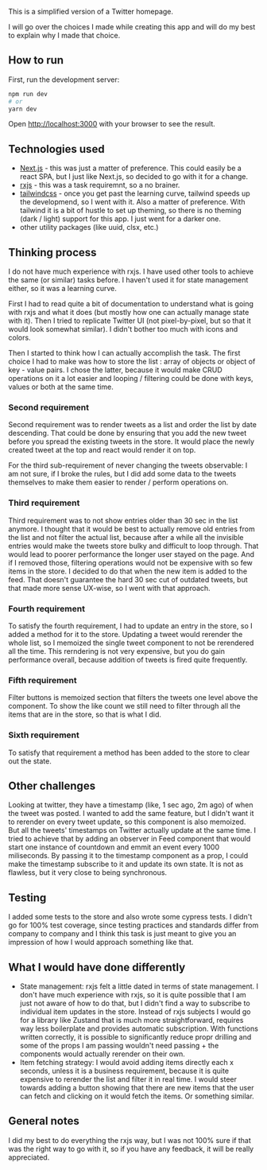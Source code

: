 This is a simplified version of a Twitter homepage.

I will go over the choices I made while creating this app and will do my best to explain why I made that choice.

## How to run

First, run the development server:

```bash
npm run dev
# or
yarn dev
```

Open [http://localhost:3000](http://localhost:3000) with your browser to see the result.

## Technologies used

- [Next.js](https://nextjs.org) - this was just a matter of preference. This could easily be a react SPA, but I just like Next.js, so decided to go with it for a change.
- [rxjs](https://rxjs.dev/) - this was a task requiremnt, so a no brainer.
- [tailwindcss](https://tailwindcss.com) - once you get past the learning curve, tailwind speeds up the developmend, so I went with it. Also a matter of preference. With tailwind it is a bit of hustle to set up theming, so there is no theming (dark / light) support for this app. I just went for a darker one.
- other utility packages (like uuid, clsx, etc.)

## Thinking process

I do not have much experience with rxjs. I have used other tools to achieve the same (or similar) tasks before. I haven't used it for state management either, so it was a learning curve.

First I had to read quite a bit of documentation to understand what is going with rxjs and what it does (but mostly how one can actually manage state with it). Then I tried to replicate Twitter UI (not pixel-by-pixel, but so that it would look somewhat similar). I didn't bother too much with icons and colors.

Then I started to think how I can actually accomplish the task. The first choice I had to make was how to store the list : array of objects or object of key - value pairs. I chose the latter, because it would make CRUD operations on it a lot easier and looping / filtering could be done with keys, values or both at the same time.

### Second requirement

Second requirement was to render tweets as a list and order the list by date descending. That could be done by ensuring that you add the new tweet before you spread the existing tweets in the store. It would place the newly created tweet at the top and react would render it on top.

For the third sub-requirement of never changing the tweets observable: I am not sure, if I broke the rules, but I did add some data to the tweets themselves to make them easier to render / perform operations on.

### Third requirement

Third requirement was to not show entries older than 30 sec in the list anymore. I thought that it would be best to actually remove old entries from the list and not filter the actual list, because after a while all the invisible entries would make the tweets store bulky and difficult to loop through. That would lead to poorer performance the longer user stayed on the page. And if I removed those, filtering operations would not be expensive with so few items in the store. I decided to do that when the new item is added to the feed. That doesn't guarantee the hard 30 sec cut of outdated tweets, but that made more sense UX-wise, so I went with that approach.

### Fourth requirement

To satisfy the fourth requirement, I had to update an entry in the store, so I added a method for it to the store. Updating a tweet would rerender the whole list, so I memoized the single tweet component to not be rerendered all the time. This rerndering is not very expensive, but you do gain performance overall, because addition of tweets is fired quite frequently.

### Fifth requirement

Filter buttons is memoized section that filters the tweets one level above the component. To show the like count we still need to filter through all the items that are in the store, so that is what I did.

### Sixth requirement

To satisfy that requirement a method has been added to the store to clear out the state.

## Other challenges

Looking at twitter, they have a timestamp (like, 1 sec ago, 2m ago) of when the tweet was posted. I wanted to add the same feature, but I didn't want it to rerender on every tweet update, so this component is also memoized. But all the tweets' timestamps on Twitter actually update at the same time. I tried to achieve that by adding an observer in Feed component that would start one instance of countdown and emmit an event every 1000 miliseconds. By passing it to the timestamp component as a prop, I could make the timestamp subscribe to it and update its own state. It is not as flawless, but it very close to being synchronous.

## Testing

I added some tests to the store and also wrote some cypress tests. I didn't go for 100% test coverage, since testing practices and standards differ from company to company and I think this task is just meant to give you an impression of how I would approach something like that.

## What I would have done differently

- State management: rxjs felt a little dated in terms of state management. I don't have much experience with rxjs, so it is quite possible that I am just not aware of how to do that, but I didn't find a way to subscribe to individual item updates in the store. Instead of rxjs subjects I would go for a library like Zustand that is much more straightforward, requires way less boilerplate and provides automatic subscription. With functions written correctly, it is possible to significantly reduce propr drilling and some of the props I am passing wouldn't need passing + the components would actually rerender on their own.
- Item fetching strategy: I would avoid adding items directly each x seconds, unless it is a business requirement, because it is quite expensive to rerender the list and filter it in real time. I would steer towards adding a button showing that there are new items that the user can fetch and clicking on it would fetch the items. Or something similar.

## General notes

I did my best to do everything the rxjs way, but I was not 100% sure if that was the right way to go with it, so if you have any feedback, it will be really appreciated.

